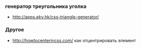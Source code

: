 ### генератор треугольника уголка
+ http://apps.eky.hk/css-triangle-generator/

### Другое
+ http://howtocenterincss.com/ как отцентрировать элемент
